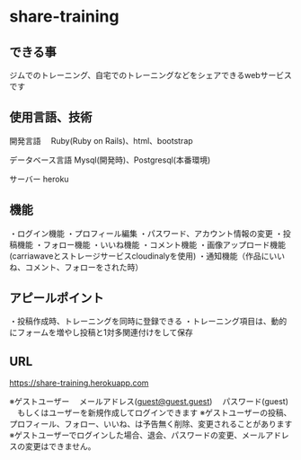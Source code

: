# share-training


## できる事
ジムでのトレーニング、自宅でのトレーニングなどをシェアできるwebサービスです

## 使用言語、技術
開発言語
　Ruby(Ruby on Rails)、html、bootstrap
 
データベース言語
  Mysql(開発時)、Postgresql(本番環境)
  
サーバー
  heroku

## 機能
・ログイン機能
・プロフィール編集
・パスワード、アカウント情報の変更
・投稿機能
・フォロー機能
・いいね機能
・コメント機能
・画像アップロード機能　(carriawaveとストレージサービスcloudinalyを使用)
・通知機能（作品にいいね、コメント、フォローをされた時）

## アピールポイント
・投稿作成時、トレーニングを同時に登録できる
・トレーニング項目は、動的にフォームを増やし投稿と1対多関連付けをして保存

## URL
https://share-training.herokuapp.com

※ゲストユーザー
　メールアドレス(guest@guest.guest)
　パスワード(guest)
　もしくはユーザーを新規作成してログインできます
※ゲストユーザーの投稿、プロフィール、フォロー、いいね、は予告無く削除、変更されることがあります
※ゲストユーザーでログインした場合、退会、パスワードの変更、メールアドレスの変更はできません。
